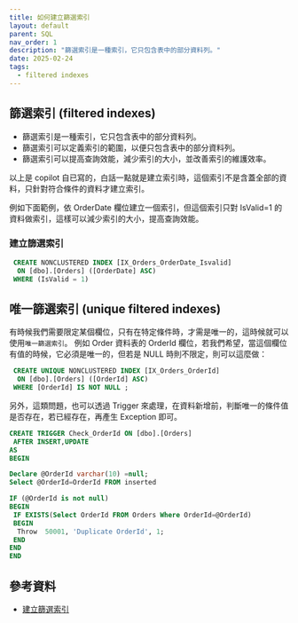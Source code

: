 ```yaml
---
title: 如何建立篩選索引
layout: default
parent: SQL
nav_order: 1
description: "篩選索引是一種索引，它只包含表中的部分資料列。"
date: 2025-02-24
tags:
  - filtered indexes
---
```


## 篩選索引 (filtered indexes)

- 篩選索引是一種索引，它只包含表中的部分資料列。
- 篩選索引可以定義索引的範圍，以便只包含表中的部分資料列。
- 篩選索引可以提高查詢效能，減少索引的大小，並改善索引的維護效率。

以上是 copilot 自已寫的，白話一點就是建立索引時，這個索引不是含蓋全部的資料，只針對符合條件的資料才建立索引。 

例如下面範例，依 OrderDate 欄位建立一個索引，但這個索引只對 IsValid=1 的資料做索引，這樣可以減少索引的大小，提高查詢效能。

### 建立篩選索引
```sql
 CREATE NONCLUSTERED INDEX [IX_Orders_OrderDate_Isvalid] 
  ON [dbo].[Orders] ([OrderDate] ASC)
 WHERE (IsValid = 1)
 ```

## 唯一篩選索引 (unique filtered indexes)

有時候我們需要限定某個欄位，只有在特定條件時，才需是唯一的，這時候就可以使用`唯一篩選索引`。
例如 Order 資料表的 OrderId 欄位，若我們希望，當這個欄位有值的時候，它必須是唯一的，但若是 NULL 時則不限定，則可以這麼做：

```sql
 CREATE UNIQUE NONCLUSTERED INDEX [IX_Orders_OrderId] 
  ON [dbo].[Orders] ([OrderId] ASC)
 WHERE [OrderId] IS NOT NULL ;
 ```
 另外，這類問題，也可以透過 Trigger 來處理，在資料新增前，判斷唯一的條件值是否存在，若已經存在，再產生 Exception 即可。

 ```sql
 CREATE TRIGGER Check_OrderId ON [dbo].[Orders] 
  AFTER INSERT,UPDATE 
AS
BEGIN

 Declare @OrderId varchar(10) =null;
 Select @OrderId=OrderId FROM inserted

 IF (@OrderId is not null)
 BEGIN
  IF EXISTS(Select OrderId FROM Orders Where OrderId=@OrderId)
  BEGIN
   Throw  50001, 'Duplicate OrderId', 1;
  END
 END 
END
 ```

## 參考資料
- <a target="_blank" href="https://learn.microsoft.com/en-us/sql/relational-databases/indexes/create-filtered-indexes?view=sql-server-ver16&redirectedfrom=MSDN">建立篩選索引</a>
